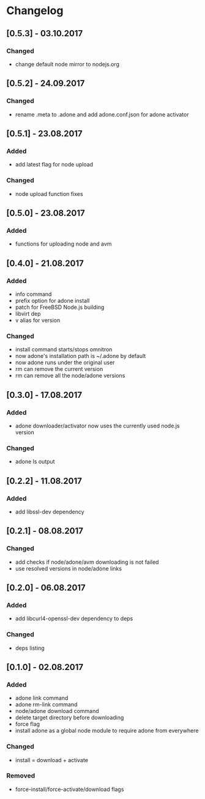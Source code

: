 # Changelog

## [0.5.3] - 03.10.2017
### Changed
- change default node mirror to nodejs.org

## [0.5.2] - 24.09.2017
### Changed
- rename .meta to .adone and add adone.conf.json for adone activator

## [0.5.1] - 23.08.2017
### Added
- add latest flag for node upload

### Changed
- node upload function fixes

## [0.5.0] - 23.08.2017
### Added
- functions for uploading node and avm

## [0.4.0] - 21.08.2017
### Added
- info command
- prefix option for adone install
- patch for FreeBSD Node.js building
- libvirt dep
- v alias for version

### Changed
- install command starts/stops omnitron
- now adone's installation path is ~/.adone by default
- now adone runs under the original user
- rm can remove the current version
- rm can remove all the node/adone versions

## [0.3.0] - 17.08.2017
### Added
- adone downloader/activator now uses the currently used node.js version

### Changed
- adone ls output

## [0.2.2] - 11.08.2017
### Added
- add libssl-dev dependency

## [0.2.1] - 08.08.2017
### Changed
- add checks if node/adone/avm downloading is not failed
- use resolved versions in node/adone links

## [0.2.0] - 06.08.2017
### Added
- add libcurl4-openssl-dev dependency to deps

### Changed
- deps listing

## [0.1.0] - 02.08.2017
### Added
- adone link command
- adone rm-link command
- node/adone download command
- delete target directory before downloading
- force flag
- install adone as a global node module to require adone from everywhere

### Changed
- install = download + activate

### Removed
- force-install/force-activate/download flags